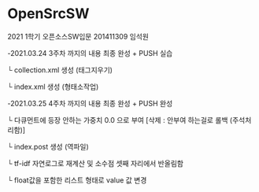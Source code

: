 # OpenSrcSW
2021 1학기 오픈소스SW입문 201411309 임석원

-2021.03.24 3주차 까지의 내용 최종 완성 + PUSH 실습

 └ collection.xml 생성 (태그지우기)
 
 └ index.xml 생성 (형태소작업)

-2021.03.25 4주차 까지의 내용 최종 완성 + PUSH 완성

 └ 다큐먼트에 등장 안하는 가중치 0.0 으로 부여
   [삭제 : 안부여 하는걸로 롤백 (주석처리함)]
 
 └ index.post 생성 (역파일)

 └ tf-idf 자연로그로 재계산 및 소수점 셋째 자리에서 반올림함
 
 └ float값을 포함한 리스트 형태로 value 값 변경
